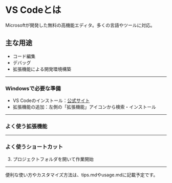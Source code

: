 # VS Codeとは
Microsoftが開発した無料の高機能エディタ。多くの言語やツールに対応。

## 主な用途
- コード編集
- デバッグ
- 拡張機能による開発環境構築

---
### Windowsで必要な準備
- VS Codeのインストール：[公式サイト](https://code.visualstudio.com/)
- 拡張機能の追加：左側の「拡張機能」アイコンから検索・インストール

---
### よく使う拡張機能

---
### よく使うショートカット
3. プロジェクトフォルダを開いて作業開始

---
便利な使い方やカスタマイズ方法は、tips.mdやusage.mdに記載予定です。
